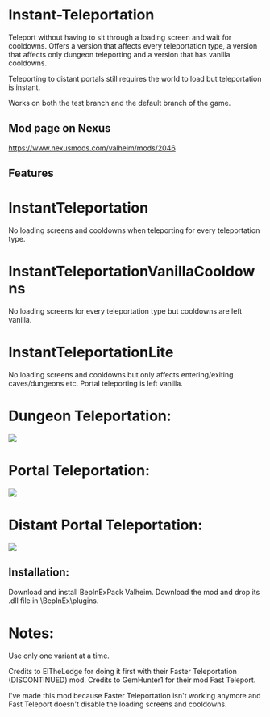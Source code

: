 # Instant-Teleportation

Teleport without having to sit through a loading screen and wait for cooldowns. Offers a version that affects every teleportation type, a version that affects only dungeon teleporting and a version that has vanilla cooldowns.

Teleporting to distant portals still requires the world to load but teleportation is instant.

Works on both the test branch and the default branch of the game.

## Mod page on Nexus 

https://www.nexusmods.com/valheim/mods/2046

## Features

# InstantTeleportation

No loading screens and cooldowns when teleporting for every teleportation type.


# InstantTeleportationVanillaCooldowns

No loading screens for every teleportation type but cooldowns are left vanilla.


# InstantTeleportationLite

No loading screens and cooldowns but only affects entering/exiting caves/dungeons etc. Portal teleporting is left vanilla.


# Dungeon Teleportation:

![](https://i.imgur.com/Occo0w0.gif)


# Portal Teleportation:

![](https://i.imgur.com/Uw38KS9.gif)


# Distant Portal Teleportation:

![](https://i.imgur.com/a8nBK8B.gif)


## Installation:

Download and install BepInExPack Valheim.
Download the mod and drop its .dll file in \BepInEx\plugins.

# Notes:

Use only one variant at a time.

Credits to ElTheLedge for doing it first with their Faster Teleportation (DISCONTINUED) mod.
Credits to GemHunter1 for their mod Fast Teleport.

I've made this mod because Faster Teleportation isn't working anymore and Fast Teleport doesn't disable the loading screens and cooldowns.
